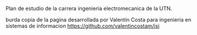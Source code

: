 Plan de estudio de la carrera ingenieria electromecanica de la UTN.

burda copia de la pagina desarrollada por Valentin Costa para ingenieria en sistemas de informacion https://github.com/valentincostam/isi
